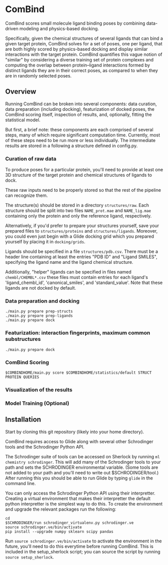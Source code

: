 # ComBind

ComBind scores small molecule ligand binding poses by combining data-driven
modeling and physics-based docking.

Specifically, given the chemical structures of several ligands that can bind
a given target protein, ComBind solves for a set of poses, one per ligand, that
are both highly scored by physics-based docking and display similar interactions
with the target protein. ComBind quantifies this vague notion of "similar" by
considering a diverse training set of protein complexes and computing the
overlap between protein–ligand interactions formed by distinct ligands
they are in their correct poses, as compared to when they are in randomly
selected poses.

## Overview

Running ComBind can be broken into several components: data curation,
data preparation (including docking), featurization of docked poses,
the ComBind scoring itself, inspection of results, and, optionally, fitting
the statistical model.

But first, a brief note: these components are each comprised of several steps,
many of which require significant computation time. Currently, most of these
steps need to be run more or less individually. The intermediate results are
stored in a following a structure defined in config.py.

### Curation of raw data

To produce poses for a particular protein, you'll need to provide at least one
3D structure of the target protein and chemical structures of ligands to dock.

These raw inputs need to be properly stored so that the rest of the pipeline
can recognize them.

The structure(s) should be stored in a directory `structures/raw`.
Each structure should be split into two files `NAME_prot.mae`
and `NAME_lig.mae` containing only the protein and only the reference ligand,
respectively.

Alternatively, if you'd prefer to prepare your structures yourself, save your
prepared files to `structures/proteins` and `structures/ligands`. Moreover,
you could even just begin with a Glide docking grid which you prepared yourself
by placing it in `docking/grids`.

Ligands should be specified in a file `structures/pdb.csv`. There must be a
header line containing at least the entries "PDB ID" and "Ligand SMILES",
specifying the ligand name and the ligand chemical structure.

Additionally, "helper" ligands can be specified in files named
`chembl/CHEMBL*.csv` these files must contain entries for each ligand's
'ligand_chembl_id', 'canonical_smiles', and 'standard_value'. Note that these
ligands are not docked by default.


### Data preparation and docking

```
./main.py prepare prep-structs
./main.py prepare prep-ligands
./main.py prepare dock
```

### Featurization: interaction fingerprints, maximum common substructures

```
./main.py prepare dock
```

### ComBind Scoring



```
$COMBINDHOME/main.py score $COMBINDHOME/statistics/default STRUCT PROTEIN QUERIES
```

### Visualization of the results

### Model Training (Optional)

## Installation

Start by cloning this git repository (likely into your home directory).

ComBind requires access to Glide along with several other Schrodinger tools
and the Schrodinger Python API.

The Schrodinger suite of tools can be accessed on Sherlock by running
`ml chemistry schrodinger`. This will add many of the Schrodinger tools to
your path and sets the SCHRODINGER environmental variable. (Some tools are
not added to your path and you'll need to write out $SCHRODINGER/tool.)
After running this you should be able to run Glide by typing `glide` in the
command line.

You can only access the Schrodinger Python API using their interpretter.
Creating a virtual environment that makes their interpretter the default
python interpretter is the simplest way to do this. To create the environment
and upgrade the relevant packages run the following:

```
cd
$SCHRODINGER/run schrodinger_virtualenv.py schrodinger.ve
source schrodinger.ve/bin/activate
pip install --upgrade numpy sklearn scipy pandas
```

Run `source schrodinger.ve/bin/activate` to activate the environment in
the future, you'll need to do this everytime before running ComBind.
This is included in the setup_sherlock script; you can source the
script by running `source setup_sherlock`.

